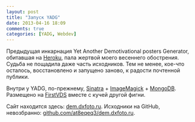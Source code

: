 ```yaml
---
layout: post
title: "Запуск YADG"
date: 2013-04-16 18:09
comments: true
categories: [YADG, Webdev]
---
```

Предыдущая инкарнация Yet Another Demotivational posters Generator, обитавшая на [Heroku][heroku], пала жертвой моего весеннего обострения. Судьба не пощадила даже часть исходников. Тем не менее, кое-что осталось, восстановлено и запущено заново, к радости почтенной публики.

Внутри у YADG, по-прежнему, [Sinatra][sinatra] + [ImageMagick][imagemagick] + [MongoDB][mongodb]. Размещено на [FirstVDS][firstvds] вместе с кучей другой фигни.

Сайт находится здесь: [dem.dxfoto.ru][site]. Исходники на GitHub, невозбранно: [github.com/at8eqeq3/dem.dxfoto.ru][source].

[heroku]:      https://www.heroku.com/
[sinatra]:     http://www.sinatrarb.com/
[imagemagick]: http://www.imagemagick.org/
[mongodb]:     http://mongodb.org/
[firstvds]:    http://firstvds.ru/
[site]:        http://dem.dxfoto.ru/
[source]:      https://github.com/at8eqeq3/dem.dxfoto.ru